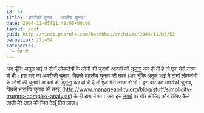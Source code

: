 ```yaml
---
id: 54
title: 'अमरीकी चुनाव   भारतीय चुनाव'
date: 2004-11-05T11:48:05+00:00
layout: post
guid: http://hindi.pnarula.com/haanbhai/archives/2004/11/05/53
permalink: /?p=54
categories:
  - ऐसे ही
---
```

अब चूँकि अतुल भाई ने दोनों लोकतंत्रों के लोगों की चुनावी आदतों की [तुलना](http://rojnamcha.blogspot.com/2004/11/blog-post.html) कर ही दी है तो एक मेरी तरफ से भी। इस बार का अमरीकी चुनाव, पिछले भारतीय चुनाव की तरह [अब चूँकि अतुल भाई ने दोनों लोकतंत्रों के लोगों की चुनावी आदतों की [तुलना](http://rojnamcha.blogspot.com/2004/11/blog-post.html) कर ही दी है तो एक मेरी तरफ से भी। इस बार का अमरीकी चुनाव, पिछले भारतीय चुनाव की तरह](http://www.manageability.org/blog/stuff/simplicity-trumps-complex-analysis) के ही हाथ में था। जरा इस [नक्शे](http://www.usatoday.com/news/politicselections/vote2004/countymap.htm) पर गौर कीजिए और देखिए कैसे लाली मेरे लाल की जित देखूँ तित लाल।

